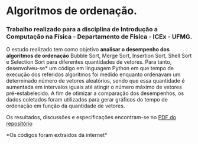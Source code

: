 <h1>Algoritmos de ordenação.</h1>

<h3>Trabalho realizado para a disciplina de Introdução a Computação na Física - Departamento de Física - ICEx - UFMG.</h3>

O estudo realizado tem como objetivo <strong>analisar o desempenho dos algoritmos de ordenação</strong> Bubble Sort, Merge Sort, Insertion Sort, Shell Sort  e Selection Sort  para diferentes quantidades de vetores. Para tanto, desenvolveu-se&#42; um código em linguagem Python em que tempo de execução dos referidos algoritmos foi medido enquanto ordenavam um determinado número de vetores aleatórios, sendo que essa quantidade é aumentada em intervalos iguais até atingir o número máximo de vetores pré-estabelecido. A fim de otimizar a comparação dos desempenhos, os dados coletados foram utilizados para gerar gráficos do tempo de ordenação em função da quantidade de vetores.

Os resultados, discussões e especificações encontram-se no <a target = "_blank"  href = "https://github.com/coutinhomarco/sorting-algorithms/blob/main/Algoritmos%20de%20ordena%C3%A7%C3%A3o%20-%20An%C3%A1lise%20dos%20Desempenhos.pdf">PDF do repositório</a>  



&#42;Os códigos foram extraidos da internet&#42;
